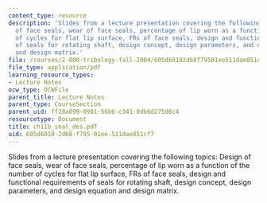 ```yaml
---
content_type: resource
description: 'Slides from a lecture presentation covering the following topics: Design
  of face seals, wear of face seals, percentage of lip worn as a function of the number
  of cycles for flat lip surface, FRs of face seals, design and functional requirements
  of seals for rotating shaft, design concept, design parameters, and design equation
  and design matrix.'
file: /courses/2-800-tribology-fall-2004/605d69102d68f79501ee511dae851cf7_ch11b_seal_des.pdf
file_type: application/pdf
learning_resource_types:
- Lecture Notes
ocw_type: OCWFile
parent_title: Lecture Notes
parent_type: CourseSection
parent_uid: ff28a899-0981-56b6-c341-0db6d275d6c4
resourcetype: Document
title: ch11b_seal_des.pdf
uid: 605d6910-2d68-f795-01ee-511dae851cf7
---
```

Slides from a lecture presentation covering the following topics: Design of face seals, wear of face seals, percentage of lip worn as a function of the number of cycles for flat lip surface, FRs of face seals, design and functional requirements of seals for rotating shaft, design concept, design parameters, and design equation and design matrix.

